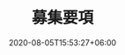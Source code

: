 ---
title:  "募集要項 "
date:   2020-08-05T15:53:27+06:00
draft: false
description: "This is meta description"
weight: 5
intro: "ベイジ では現在、7つの職種について応募を行っています。ディレクターとコンサルタント以外は、未経験者のご応募も受け付けています。もちろん、スキルの高い経験者からのご応募も大歓迎です。詳細な募集要項は以下をご覧ください。"
---